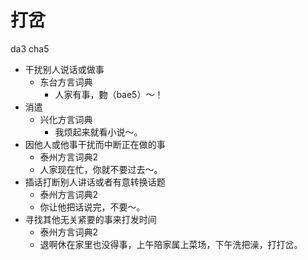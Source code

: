 # 打岔
da3 cha5
+ 干扰别人说话或做事
  * 东台方言词典
    - 人家有事，覅（bae5）～！
+ 消遣
  * 兴化方言词典
    - 我烦起来就看小说～。
+ 因他人或他事干扰而中断正在做的事
  * 泰州方言词典2
  - 人家现在忙，你就不要过去～。
+ 插话打断别人讲话或者有意转换话题
  * 泰州方言词典2
  - 你让他把话说完，不要～。
+ 寻找其他无关紧要的事来打发时间
  * 泰州方言词典2
  - 退啊休在家里也没得事，上午陪家属上菜场，下午洗把澡，打打岔。
